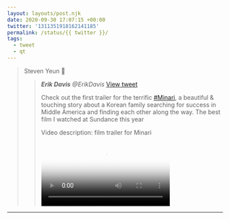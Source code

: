 ```yaml
---
layout: layouts/post.njk
date: 2020-09-30 17:07:15 +00:00
twitter: '1311351918162141185'
permalink: /status/{{ twitter }}/
tags: 
  - tweet
  - qt
---
```


> Steven Yeun 💚 
> 
> > <cite>**Erik Davis** @ErikDavis</cite> [View tweet](https://twitter.com/ErikDavis/status/1311290467175235584)
> > 
> > Check out the first trailer for the terrific [#Minari](https://twitter.com/hashtag/Minari), a beautiful & touching story about a Korean family searching for success in Middle America and finding each other along the way. The best film I watched at Sundance this year
> > 
> > <p class="sr-only">Video description: film trailer for Minari</p>
> > 
> > <video controls preload="metadata" poster="/img/_qt/EjG4lH5WsAQhv2n.jpg"><source src="/img/_qt/uHIv_Fm7hz2jh7VG.mp4">Your browser does not support the video tag.</video>


---
